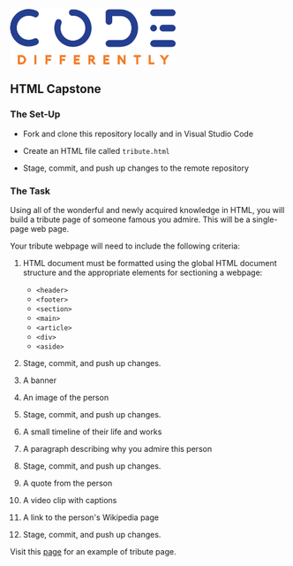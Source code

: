 <img  src="../code-diff-logo.png" alt="Code Differently Logo" style="height:100px; width:300px; text-align:center;">


## HTML Capstone


### The Set-Up

- Fork and clone  this repository locally and in Visual Studio Code

- Create an HTML file called `tribute.html`

- Stage, commit, and push up changes to the remote repository




### The Task

Using all of the wonderful and newly acquired knowledge in HTML, you will build a tribute page of someone famous you admire. This will be a single-page web page. 


Your tribute webpage will need to include the following criteria:

1. HTML document must be formatted using the global HTML document structure and the appropriate elements for sectioning a webpage:

    - `<header>`
    - `<footer>`
    - `<section>`
    - `<main>`
    - `<article>`
    - `<div>`
    - `<aside>`

2. Stage, commit, and push up changes.

3. A banner

4. An image of the person

5. Stage, commit, and push up changes.

6. A small timeline of their life and works

7. A paragraph describing why you admire this person

8. Stage, commit, and push up changes.

9. A quote from the person

10. A video clip with captions

11. A link to the person's Wikipedia page

12. Stage, commit, and push up changes.


Visit this [page](https://codepen.io/freeCodeCamp/full/zNqgVx) for an example of tribute page.



